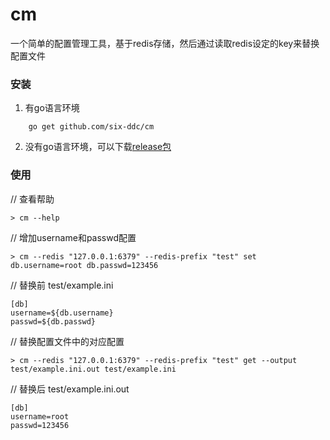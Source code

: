 # cm

一个简单的配置管理工具，基于redis存储，然后通过读取redis设定的key来替换配置文件


### 安装

1. 有go语言环境

```
    go get github.com/six-ddc/cm
```

2. 没有go语言环境，可以下载[release包](https://github.com/six-ddc/cm/releases)


### 使用


// 查看帮助
	
	> cm --help

// 增加username和passwd配置

	> cm --redis "127.0.0.1:6379" --redis-prefix "test" set db.username=root db.passwd=123456

// 替换前 test/example.ini

	[db]
	username=${db.username}
	passwd=${db.passwd}

// 替换配置文件中的对应配置

	> cm --redis "127.0.0.1:6379" --redis-prefix "test" get --output test/example.ini.out test/example.ini

// 替换后 test/example.ini.out

	[db]
	username=root
	passwd=123456
